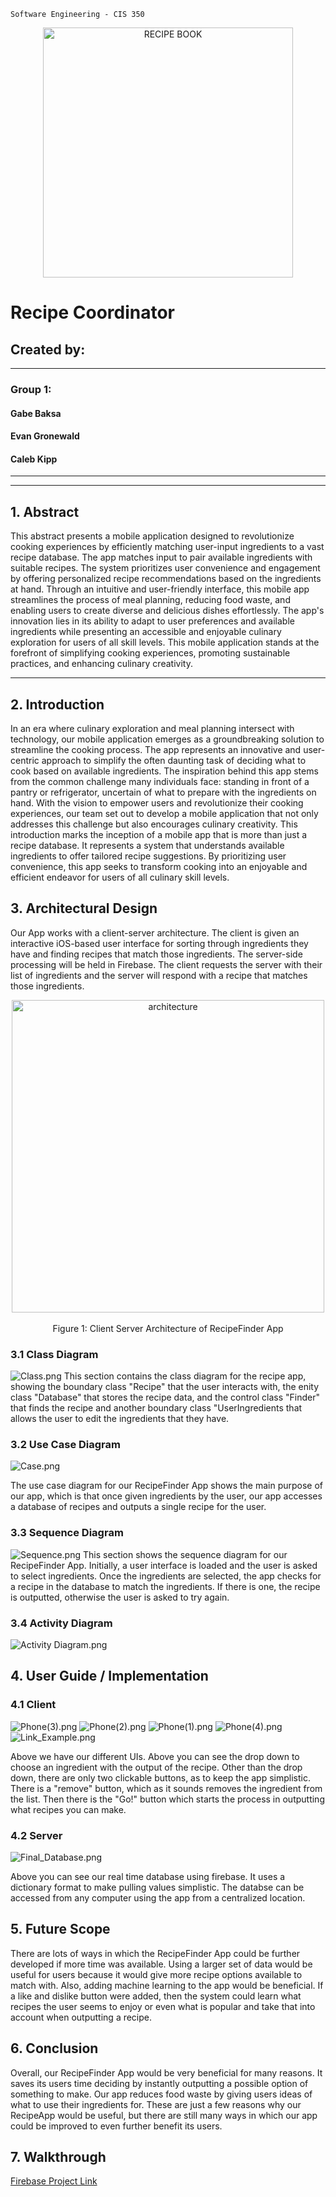 ```
Software Engineering - CIS 350
```
<p align="center">
  <img src="Images/recipe_book.jpg" width="400" title="RECIPE BOOK">
</p>

# **Recipe Coordinator**
## Created by: 
---
### Group 1:
#### Gabe Baksa
#### Evan Gronewald 
#### Caleb Kipp
---
___
## 1. Abstract
This abstract presents a mobile application designed to revolutionize cooking experiences by efficiently matching user-input ingredients to a vast recipe database. The app matches input to pair available ingredients with suitable recipes. The system prioritizes user convenience and engagement by offering personalized recipe recommendations based on the ingredients at hand. Through an intuitive and user-friendly interface, this mobile app streamlines the process of meal planning, reducing food waste, and enabling users to create diverse and delicious dishes effortlessly. The app's innovation lies in its ability to adapt to user preferences and available ingredients while presenting an accessible and enjoyable culinary exploration for users of all skill levels. This mobile application stands at the forefront of simplifying cooking experiences, promoting sustainable practices, and enhancing culinary creativity.
___
## 2. Introduction
In an era where culinary exploration and meal planning intersect with technology, our mobile application emerges as a groundbreaking solution to streamline the cooking process. The app represents an innovative and user-centric approach to simplify the often daunting task of deciding what to cook based on available ingredients. The inspiration behind this app stems from the common challenge many individuals face: standing in front of a pantry or refrigerator, uncertain of what to prepare with the ingredients on hand. With the vision to empower users and revolutionize their cooking experiences, our team set out to develop a mobile application that not only addresses this challenge but also encourages culinary creativity. This introduction marks the inception of a mobile app that is more than just a recipe database. It represents a system that understands available ingredients to offer tailored recipe suggestions. By prioritizing user convenience, this app seeks to transform cooking into an enjoyable and efficient endeavor for users of all culinary skill levels.
## 3. Architectural Design
Our App works with a client-server architecture. The client is given an interactive iOS-based user interface for sorting through ingredients they have and finding recipes that match those ingredients. The server-side processing will be held in Firebase. The client requests the server with their list of ingredients and the server will respond with a recipe that matches those ingredients.

<p align="center">
  <img src="UpdatedArchitecture.jpg" width="500" title="architecture">
  <br>
  <br>
  Figure 1: Client Server Architecture of RecipeFinder App
</p>

### 3.1 Class Diagram
![Class.png](https://github.com/EvanGrone/RecipeApp/blob/main/Images/Recipe%20Class%20Diagram.png)
This section contains the class diagram for the recipe app, showing the boundary class "Recipe" that the user interacts with, the enity class "Database" that stores the recipe data, and the control class "Finder" that finds the recipe and another boundary class "UserIngredients that allows the user to edit the ingredients that they have.
### 3.2 Use Case Diagram
![Case.png](https://github.com/EvanGrone/RecipeApp/blob/main/Check%202%20Use%20Case.png)

The use case diagram for our RecipeFinder App shows the main purpose of our app, which is that once given ingredients by the user, our app accesses a database of recipes and outputs a single recipe for the user.
### 3.3 Sequence Diagram
![Sequence.png](https://github.com/EvanGrone/RecipeApp/blob/main/Check%202%20Sequence.png)
This section shows the sequence diagram for our RecipeFinder App. Initially, a user interface is loaded and the user is asked to select ingredients. Once the ingredients are selected, the app checks for a recipe in the database to match the ingredients. If there is one, the recipe is outputted, otherwise the user is asked to try again.
### 3.4 Activity Diagram
![Activity Diagram.png](https://github.com/EvanGrone/RecipeApp/blob/main/Images/Recipe%20Activity%20Diagram.png)

## 4. User Guide / Implementation
### 4.1 Client
![Phone(3).png](https://github.com/EvanGrone/RecipeApp/blob/main/Images/Phone(3).png)
![Phone(2).png](https://github.com/EvanGrone/RecipeApp/blob/main/Images/Phone(2).png)
![Phone(1).png](https://github.com/EvanGrone/RecipeApp/blob/main/Images/Phone(1).png)
![Phone(4).png](https://github.com/EvanGrone/RecipeApp/blob/main/Images/Phone(4).png)
![Link_Example.png](https://github.com/EvanGrone/RecipeApp/blob/main/Images/Link_Example.png)

Above we have our different UIs. Above you can see the drop down to choose an ingredient with the output of the recipe. Other than the drop down, there are only two clickable buttons, as to keep the app simplistic. There is a "remove" button, which as it sounds removes the ingredient from the list. Then there is the "Go!" button which starts the process in outputting what recipes you can make.
### 4.2 Server
![Final_Database.png](https://github.com/EvanGrone/RecipeApp/blob/main/Images/Final_DataBase.png)

Above you can see our real time database using firebase. It uses a dictionary format to make pulling values simplistic. The databse can be accessed from any computer using the app from a centralized location.
## 5. Future Scope
There are lots of ways in which the RecipeFinder App could be further developed if more time was available. Using a larger set of data would be useful for users because it would give more recipe options available to match with. Also, adding machine learning to the app would be beneficial. If a like and dislike button were added, then the system could learn what recipes the user seems to enjoy or even what is popular and take that into account when outputting a recipe.  
## 6. Conclusion
Overall, our RecipeFinder App would be very beneficial for many reasons. It saves its users time deciding by instantly outputting a possible option of something to make. Our app reduces food waste by giving users ideas of what to use their ingredients for. These are just a few reasons why our RecipeApp would be useful, but there are still many ways in which our app could be improved to even further benefit its users.
## 7. Walkthrough

[Firebase Project Link](https://console.firebase.google.com/u/0/project/recipeapp-98710/overview?utm_source=welcome&utm_medium=email&utm_campaign=welcome_2021_CTA_A)

